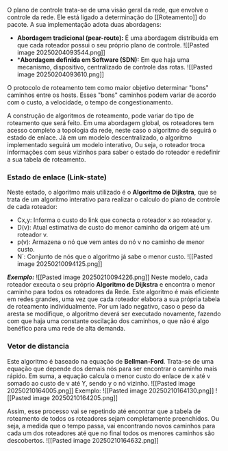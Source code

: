 O plano de controle trata-se de uma visão geral da rede, que envolve o controle da rede. Ele está ligado a determinação do [[Roteamento]] do pacote.
A sua implementação adota duas abordagens:
* **Abordagem tradicional (pear-route):** É uma abordagem distribuída em que cada roteador possui o seu próprio plano de controle.
	![[Pasted image 20250204093544.png]]
* ***Abordagem definida em Software (SDN):** Em que haja uma mecanismo, dispositivo, centralizado de controle das rotas.
	![[Pasted image 20250204093610.png]]

O protocolo de roteamento tem como maior objetivo determinar "bons" caminhos entre os hosts. Esses "bons" caminhos podem variar de acordo com o custo, a velocidade, o tempo de congestionamento.

A construção de algoritmos de roteamento, pode variar do tipo de roteamento que será feito. Em uma abordagem global, os roteadores tem acesso completo a topologia da rede, neste caso o algoritmo de seguirá o estado de enlace.
Já em um modelo descentralizado, o algoritmo implementado seguirá um modelo interativo, Ou seja, o roteador troca informações com seus vizinhos para saber o estado do roteador e redefinir a sua tabela de roteamento.

### Estado de enlace (Link-state)
Neste estado, o algoritmo mais utilizado é o **Algoritmo de Dijkstra**,  que se trata de um algoritmo interativo para realizar o calculo do plano de controle de cada roteador:

*  Cx,y: Informa o custo do link que conecta o roteador x ao roteador y.
* D(v): Atual estimativa de custo do menor caminho da origem até um roteador v.
* p(v): Armazena o nó que vem antes do nó v no caminho de menor custo.
* N´: Conjunto de nós que o algoritmo já sabe o menor custo.
![[Pasted image 20250210094125.png]]

***Exemplo:*** ![[Pasted image 20250210094226.png]]
Neste modelo, cada roteador executa o seu próprio **Algoritmo de Dijkstra** e encontra o menor caminho para todos os roteadores da Rede. Este algoritmo é mais eficiente em redes grandes, uma vez que cada roteador elabora a sua própria tabela de roteamento individualmente.
Por um lado negativo, caso o peso da aresta se modifique, o algoritmo deverá ser executado novamente, fazendo com que haja uma constante oscilação dos caminhos, o que não é algo benéfico para uma rede de alta demanda.

### Vetor de distancia
Este algoritmo é baseado na equação de **Bellman-Ford**. Trata-se de uma equação que depende dos demais nós para ser encontrar o caminho mais rápido. Em suma, a equação calcula o menor custo do enlace de x até v somado ao custo de v até Y, sendo y o nó vizinho.
![[Pasted image 20250210164005.png]]
Exemplo:
![[Pasted image 20250210164130.png]]
![[Pasted image 20250210164205.png]]

Assim, esse processo vai se repetindo até encontrar que a tabela de roteamento de todos os roteadores sejam completamente preenchidos.
Ou seja, a medida que o tempo passa, vai encontrando novos caminhos para cada um dos roteadores até que no final todos os menores caminhos são descobertos.
![[Pasted image 20250210164632.png]]

